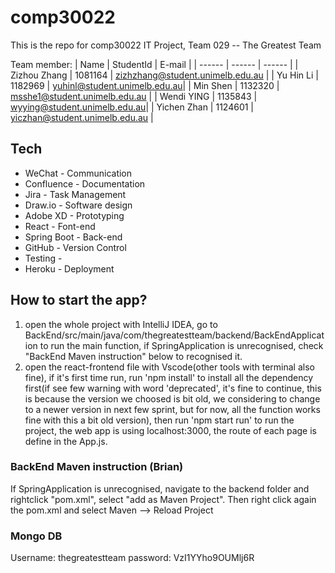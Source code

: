# comp30022
This is the repo for comp30022 IT Project, Team 029 -- The Greatest Team

Team member:
| Name | StudentId | E-mail |
| ------ | ------ | ------ |
| Zizhou Zhang | 1081164 | zizhzhang@student.unimelb.edu.au |
| Yu Hin Li | 1182969 | yuhinl@student.unimelb.edu.au|
| Min Shen | 1132320 | msshe1@student.unimelb.edu.au |
| Wendi YING | 1135843 | wyying@student.unimelb.edu.au|
| Yichen Zhan | 1124601 | yiczhan@student.unimelb.edu.au |

## Tech

- WeChat - Communication
- Confluence - Documentation
- Jira - Task Management
- Draw.io - Software design
- Adobe XD - Prototyping
- React - Font-end
- Spring Boot - Back-end
- GitHub - Version Control
- Testing - 
- Heroku - Deployment

## How to start the app?
1) open the whole project with IntelliJ IDEA, go to BackEnd/src/main/java/com/thegreatestteam/backend/BackEndApplication to run the main function, if SpringApplication is unrecognised, check "BackEnd Maven instruction" below to recognised it.
2) open the react-frontend file with Vscode(other tools with terminal also fine), if it's first time run, run 'npm install' to install all the dependency first(if see few warning with word 'deprecated', it's fine to continue, this is because the version we choosed is bit old, we considering to change to a newer version in next few sprint, but for now, all the function works fine with this a bit old version), then run 'npm start run' to run the project, the web app is using localhost:3000, the route of each page is define in the App.js.

### BackEnd Maven instruction (Brian)

If SpringApplication is unrecognised, navigate to the backend folder and rightclick "pom.xml", 
select "add as Maven Project". Then right click again the pom.xml and select Maven --> Reload Project

### Mongo DB
Username: thegreatestteam
password: VzI1YYho9OUMlj6R